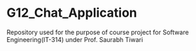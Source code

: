 # G12_Chat_Application
Repository used for the purpose of course project for Software Engineering(IT-314) under Prof. Saurabh Tiwari
